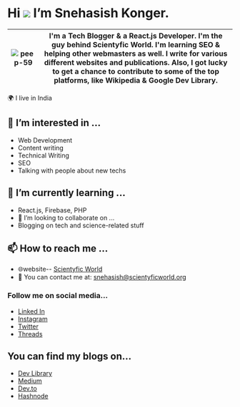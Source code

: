 # Hi ![](https://user-images.githubusercontent.com/18350557/176309783-0785949b-9127-417c-8b55-ab5a4333674e.gif) I’m Snehasish Konger.
|![peep-59](https://github.com/Snehasish-Konger/Snehasish-Konger/assets/87180847/d761432c-904e-42e6-add5-f03ea58487f3) |**I'm a Tech Blogger & a React.js Developer. I'm the guy behind Scientyfic World. I'm learning SEO & helping other webmasters as well. I write for various different websites and publications. Also, I got lucky to get a chance to contribute to some of the top platforms, like Wikipedia & Google Dev Library.**|
| ---------------------- | ---------------------- |


🌍  I live in India
## 👀 I’m interested in ...
- Web Development
- Content writing
- Technical Writing
- SEO
- Talking with people about new techs
## 🌱 I’m currently learning ...
- React.js, Firebase, PHP
- 💞️ I’m looking to collaborate on ...
- Blogging on tech and science-related stuff
## 📫 How to reach me ...
- 🌐website-- <a href="https://scientyficworld.org/" rel="dofollow" target="_blank">Scientyfic World</a>
- 📧 You can contact me at: snehasish@scientyficworld.org
### Follow me on social media...
- [Linked In](https://www.linkedin.com/in/snehasish-konger/)
- [Instagram](https://www.instagram.com/snehasish_konger/?hl=en)
- [Twitter](https://twitter.com/KongerSnehasish)
- [Threads](https://www.threads.net/@lyad_khawa_bangali)

## You can find my blogs on...
- [Dev Library](https://devlibrary.withgoogle.com/authors/snehasish-konger)
- [Medium](https://snehasishkonger.medium.com/)
- [Dev.to](https://dev.to/snehasishkonger)
- [Hashnode](https://hashnode.com/@snehasishkonger)

<!---
Snehasish-Konger/Snehasish-Konger is a ✨ special ✨ repository because its `README.md` (this file) appears on your GitHub profile.
You can click the Preview link to take a look at your changes.
--->

